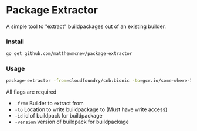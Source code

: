 # Package Extractor

A simple tool to "extract" buildpackages out of an existing builder.

 
### Install
```bash
go get github.com/matthewmcnew/package-extractor
```
  
### Usage

```bash
package-extractor -from=cloudfoundry/cnb:bionic -to=gcr.io/some-where-I-can-write-to -id=org.cloudfoundry.nodejs -version=v1.0.0
```

All flags are required

* `-from` Builder to extract from
* `-to` Location to write buildpackage to (Must have write access)
* `-id` id of buildpack for buildpackage
* `-version` version of buildpack for buildpackage


